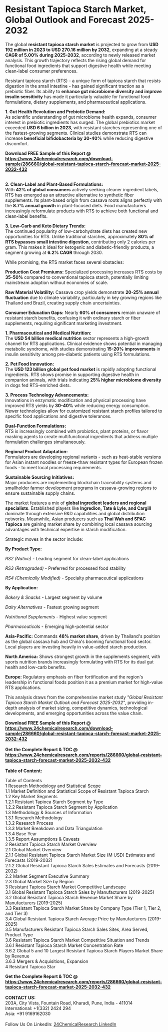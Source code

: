 <h1>Resistant Tapioca Starch Market, Global Outlook and Forecast 2025-2032</h1><p>The global <strong>resistant tapioca starch market</strong> is projected to grow from <strong>USD 192 million in 2023 to USD 270.16 million by 2032</strong>, expanding at a steady <strong>CAGR of 5.00% during 2025-2032</strong>, according to newly released market analysis. This growth trajectory reflects the rising global demand for functional food ingredients that support digestive health while meeting clean-label consumer preferences.</p><p>Resistant tapioca starch (RTS) - a unique form of tapioca starch that resists digestion in the small intestine - has gained significant traction as a prebiotic fiber. Its ability to <strong>enhance gut microbiome diversity and improve insulin sensitivity</strong> has made it particularly valuable for functional food formulations, dietary supplements, and pharmaceutical applications.</p><p><strong>1. Gut Health Revolution and Prebiotic Demand:</strong><br>
As scientific understanding of gut microbiome health expands, consumer interest in prebiotic ingredients has surged. The global prebiotics market exceeded <strong>USD 6 billion in 2023</strong>, with resistant starches representing one of the fastest-growing segments. Clinical studies demonstrate RTS can increase <strong>beneficial bifidobacteria by 30-40%</strong> while reducing digestive discomfort.</p><div><b>Download FREE Sample of this Report @ 
            <a href="https://www.24chemicalresearch.com/download-sample/286660/global-resistant-tapioca-starch-forecast-market-2025-2032-432">
            https://www.24chemicalresearch.com/download-sample/286660/global-resistant-tapioca-starch-forecast-market-2025-2032-432</a></b></div><br><p><strong>2. Clean-Label and Plant-Based Formulations:</strong><br>
With <strong>42% of global consumers</strong> actively seeking cleaner ingredient labels, RTS has emerged as an attractive alternative to synthetic fiber supplements. Its plant-based origin from cassava roots aligns perfectly with the <strong>8.7% annual growth</strong> in plant-focused diets. Food manufacturers increasingly reformulate products with RTS to achieve both functional and clean-label benefits.</p><p><strong>3. Low-Carb and Keto Dietary Trends:</strong><br>
The continued popularity of low-carbohydrate diets has created new opportunities for RTS. Unlike traditional starches, approximately <strong>80% of RTS bypasses small intestine digestion</strong>, contributing only 2 calories per gram. This makes it ideal for ketogenic and diabetic-friendly products, a segment growing at <strong>6.2% CAGR</strong> through 2030.</p><p>While promising, the RTS market faces several obstacles:</p><p><strong>Production Cost Premiums:</strong> Specialized processing increases RTS costs by <strong>35-50%</strong> compared to conventional tapioca starch, potentially limiting mainstream adoption without economies of scale.</p><p><strong>Raw Material Volatility:</strong> Cassava crop yields demonstrate <strong>20-25% annual fluctuation</strong> due to climate variability, particularly in key growing regions like Thailand and Brazil, creating supply chain uncertainties.</p><p><strong>Consumer Education Gaps:</strong> Nearly <strong>60% of consumers</strong> remain unaware of resistant starch benefits, confusing it with ordinary starch or fiber supplements, requiring significant marketing investment.</p><p><strong>1. Pharmaceutical and Medical Nutrition:</strong><br>
The <strong>USD 54 billion medical nutrition</strong> sector represents a high-growth channel for RTS applications. Clinical evidence shows potential in managing metabolic syndrome, with studies demonstrating <strong>15-20% improvements</strong> in insulin sensitivity among pre-diabetic patients using RTS formulations.</p><p><strong>2. Pet Food Innovation:</strong><br>
The <strong>USD 123 billion global pet food market</strong> is rapidly adopting functional ingredients. RTS shows promise in supporting digestive health in companion animals, with trials indicating <strong>25% higher microbiome diversity</strong> in dogs fed RTS-enriched diets.</p><p><strong>3. Process Technology Advancements:</strong><br>
Innovations in enzymatic modification and physical processing have improved RTS yields by <strong>30-40%</strong> while reducing energy consumption. Newer technologies allow for customized resistant starch profiles tailored to specific food applications and digestive tolerances.</p><p><strong>Dual-Function Formulations:</strong><br>
	RTS is increasingly combined with probiotics, plant proteins, or flavor masking agents to create multifunctional ingredients that address multiple formulation challenges simultaneously.</p><p><strong>Regional Product Adaptation:</strong><br>
	Formulators are developing regional variants - such as heat-stable versions for Asian instant noodles or freeze-thaw resistant types for European frozen foods - to meet local processing requirements.</p><p><strong>Sustainable Sourcing Initiatives:</strong><br>
	Major producers are implementing blockchain traceability systems and smallholder farmer development programs in cassava-growing regions to ensure sustainable supply chains.</p><p>The market features a mix of <strong>global ingredient leaders and regional specialists</strong>. Established players like <strong>Ingredion, Tate &amp; Lyle, and Cargill</strong> dominate through extensive R&amp;D capabilities and global distribution networks. Meanwhile, Asian producers such as <strong>Thai Wah and SPAC Tapioca</strong> are gaining market share by combining local cassava sourcing advantages with technical expertise in starch modification.</p><p>Strategic moves in the sector include:</p><p><strong>By Product Type:</strong></p><p><em>RS2 (Native)</em> - Leading segment for clean-label applications</p><p><em>RS3 (Retrograded)</em> - Preferred for processed food stability</p><p><em>RS4 (Chemically Modified)</em> - Specialty pharmaceutical applications</p><p><strong>By Application:</strong></p><p><em>Bakery &amp; Snacks</em> - Largest segment by volume</p><p><em>Dairy Alternatives</em> - Fastest growing segment</p><p><em>Nutritional Supplements</em> - Highest value segment</p><p><em>Pharmaceuticals</em> - Emerging high-potential sector</p><p><strong>Asia-Pacific:</strong> Commands <strong>48% market share</strong>, driven by Thailand's position as the global cassava hub and China's booming functional food sector. Local players are investing heavily in value-added starch production.</p><p><strong>North America:</strong> Shows strongest growth in the supplements segment, with sports nutrition brands increasingly formulating with RTS for its dual gut health and low-carb benefits.</p><p><strong>Europe:</strong> Regulatory emphasis on fiber fortification and the region's leadership in functional foods position it as a premium market for high-value RTS applications.</p><p>This analysis draws from the comprehensive market study <em>"Global Resistant Tapioca Starch Market Outlook and Forecast 2025-2032"</em>, providing in-depth analysis of market sizing, competitive dynamics, technological developments, and emerging opportunities across the value chain.</p><div><b>Download FREE Sample of this Report @ 
            <a href="https://www.24chemicalresearch.com/download-sample/286660/global-resistant-tapioca-starch-forecast-market-2025-2032-432">
            https://www.24chemicalresearch.com/download-sample/286660/global-resistant-tapioca-starch-forecast-market-2025-2032-432</a></b></div><br><div><b>Get the Complete Report & TOC @ 
            <a href="https://www.24chemicalresearch.com/reports/286660/global-resistant-tapioca-starch-forecast-market-2025-2032-432">
            https://www.24chemicalresearch.com/reports/286660/global-resistant-tapioca-starch-forecast-market-2025-2032-432</a></b></div><br>
            <b>Table of Content:</b><p>Table of Contents<br />
1 Research Methodology and Statistical Scope<br />
1.1 Market Definition and Statistical Scope of Resistant Tapioca Starch<br />
1.2 Key Market Segments<br />
1.2.1 Resistant Tapioca Starch Segment by Type<br />
1.2.2 Resistant Tapioca Starch Segment by Application<br />
1.3 Methodology & Sources of Information<br />
1.3.1 Research Methodology<br />
1.3.2 Research Process<br />
1.3.3 Market Breakdown and Data Triangulation<br />
1.3.4 Base Year<br />
1.3.5 Report Assumptions & Caveats<br />
2 Resistant Tapioca Starch Market Overview<br />
2.1 Global Market Overview<br />
2.1.1 Global Resistant Tapioca Starch Market Size (M USD) Estimates and Forecasts (2019-2032)<br />
2.1.2 Global Resistant Tapioca Starch Sales Estimates and Forecasts (2019-2032)<br />
2.2 Market Segment Executive Summary<br />
2.3 Global Market Size by Region<br />
3 Resistant Tapioca Starch Market Competitive Landscape<br />
3.1 Global Resistant Tapioca Starch Sales by Manufacturers (2019-2025)<br />
3.2 Global Resistant Tapioca Starch Revenue Market Share by Manufacturers (2019-2025)<br />
3.3 Resistant Tapioca Starch Market Share by Company Type (Tier 1, Tier 2, and Tier 3)<br />
3.4 Global Resistant Tapioca Starch Average Price by Manufacturers (2019-2025)<br />
3.5 Manufacturers Resistant Tapioca Starch Sales Sites, Area Served, Product Type<br />
3.6 Resistant Tapioca Starch Market Competitive Situation and Trends<br />
3.6.1 Resistant Tapioca Starch Market Concentration Rate<br />
3.6.2 Global 5 and 10 Largest Resistant Tapioca Starch Players Market Share by Revenue<br />
3.6.3 Mergers & Acquisitions, Expansion<br />
4 Resistant Tapioca Star</p><div><b>Get the Complete Report & TOC @ 
            <a href="https://www.24chemicalresearch.com/reports/286660/global-resistant-tapioca-starch-forecast-market-2025-2032-432">
            https://www.24chemicalresearch.com/reports/286660/global-resistant-tapioca-starch-forecast-market-2025-2032-432</a></b></div><br><b>CONTACT US:</b><br>
            203A, City Vista, Fountain Road, Kharadi, Pune, India - 411014<br>
            International: +1(332) 2424 294<br>
            Asia: +91 9169162030 <br><br>
            Follow Us On LinkedIn: <a href="https://www.linkedin.com/company/24chemicalresearch/">24ChemicalResearch LinkedIn</a>
